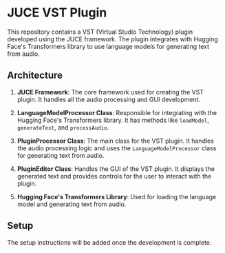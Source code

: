 # JUCE VST Plugin

This repository contains a VST (Virtual Studio Technology) plugin developed using the JUCE framework. The plugin integrates with Hugging Face's Transformers library to use language models for generating text from audio.

## Architecture

1. **JUCE Framework**: The core framework used for creating the VST plugin. It handles all the audio processing and GUI development.

2. **LanguageModelProcessor Class**: Responsible for integrating with the Hugging Face's Transformers library. It has methods like `loadModel`, `generateText`, and `processAudio`.

3. **PluginProcessor Class**: The main class for the VST plugin. It handles the audio processing logic and uses the `LanguageModelProcessor` class for generating text from audio.

4. **PluginEditor Class**: Handles the GUI of the VST plugin. It displays the generated text and provides controls for the user to interact with the plugin.

5. **Hugging Face's Transformers Library**: Used for loading the language model and generating text from audio.

## Setup

The setup instructions will be added once the development is complete.